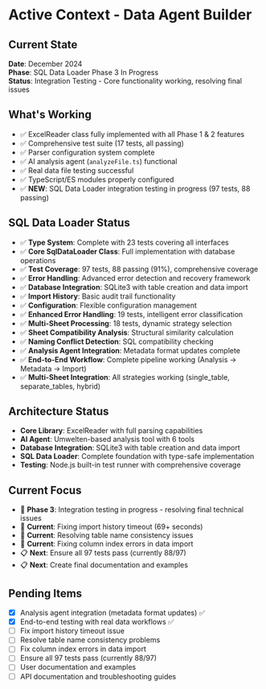 # Active Context - Data Agent Builder

## Current State
**Date**: December 2024  
**Phase**: SQL Data Loader Phase 3 In Progress  
**Status**: Integration Testing - Core functionality working, resolving final issues

## What's Working
- ✅ ExcelReader class fully implemented with all Phase 1 & 2 features
- ✅ Comprehensive test suite (17 tests, all passing)
- ✅ Parser configuration system complete
- ✅ AI analysis agent (`analyzeFile.ts`) functional
- ✅ Real data file testing successful
- ✅ TypeScript/ES modules properly configured
- ✅ **NEW**: SQL Data Loader integration testing in progress (97 tests, 88 passing)

## SQL Data Loader Status
- ✅ **Type System**: Complete with 23 tests covering all interfaces
- ✅ **Core SqlDataLoader Class**: Full implementation with database operations
- ✅ **Test Coverage**: 97 tests, 88 passing (91%), comprehensive coverage
- ✅ **Error Handling**: Advanced error detection and recovery framework
- ✅ **Database Integration**: SQLite3 with table creation and data import
- ✅ **Import History**: Basic audit trail functionality
- ✅ **Configuration**: Flexible configuration management
- ✅ **Enhanced Error Handling**: 19 tests, intelligent error classification
- ✅ **Multi-Sheet Processing**: 18 tests, dynamic strategy selection
- ✅ **Sheet Compatibility Analysis**: Structural similarity calculation
- ✅ **Naming Conflict Detection**: SQL compatibility checking
- ✅ **Analysis Agent Integration**: Metadata format updates complete
- ✅ **End-to-End Workflow**: Complete pipeline working (Analysis → Metadata → Import)
- ✅ **Multi-Sheet Integration**: All strategies working (single_table, separate_tables, hybrid)

## Architecture Status
- **Core Library**: ExcelReader with full parsing capabilities
- **AI Agent**: Umwelten-based analysis tool with 6 tools
- **Database Integration**: SQLite3 with table creation and data import
- **SQL Data Loader**: Complete foundation with type-safe implementation
- **Testing**: Node.js built-in test runner with comprehensive coverage

## Current Focus
- 🔄 **Phase 3**: Integration testing in progress - resolving final technical issues
- 🔧 **Current**: Fixing import history timeout (69+ seconds)
- 🔧 **Current**: Resolving table name consistency issues
- 🔧 **Current**: Fixing column index errors in data import
- 📋 **Next**: Ensure all 97 tests pass (currently 88/97)
- 📋 **Next**: Create final documentation and examples

## Pending Items
- [x] Analysis agent integration (metadata format updates) ✅
- [x] End-to-end testing with real data workflows ✅
- [ ] Fix import history timeout issue
- [ ] Resolve table name consistency problems
- [ ] Fix column index errors in data import
- [ ] Ensure all 97 tests pass (currently 88/97)
- [ ] User documentation and examples
- [ ] API documentation and troubleshooting guides
